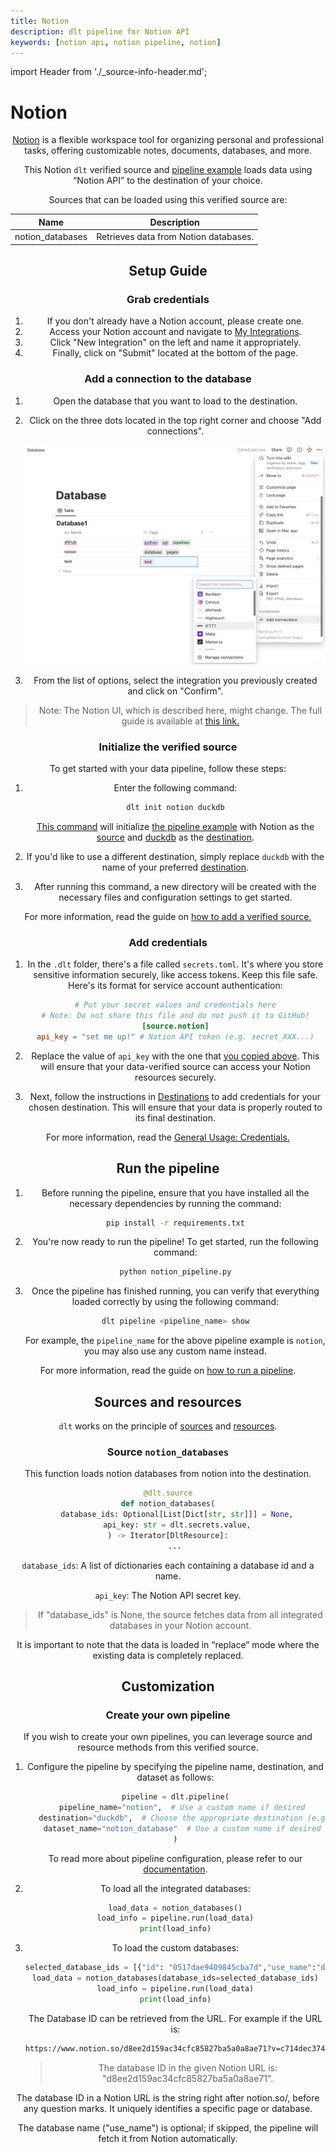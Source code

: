 ```yaml
---
title: Notion
description: dlt pipeline for Notion API
keywords: [notion api, notion pipeline, notion]
---
```

import Header from './_source-info-header.md';

# Notion

<Header/>

[Notion](https://www.notion.so/) is a flexible workspace tool for organizing personal and
professional tasks, offering customizable notes, documents, databases, and more.

This Notion `dlt` verified source and
[pipeline example](https://github.com/dlt-hub/verified-sources/blob/master/sources/notion_pipeline.py)
loads data using “Notion API” to the destination of your choice.

Sources that can be loaded using this verified source are:

| Name             | Description                           |
|------------------|---------------------------------------|
| notion_databases | Retrieves data from Notion databases. |

## Setup Guide

### Grab credentials

1. If you don't already have a Notion account, please create one.
1. Access your Notion account and navigate to
   [My Integrations](https://www.notion.so/my-integrations).
1. Click "New Integration" on the left and name it appropriately.
1. Finally, click on "Submit" located at the bottom of the page.


### Add a connection to the database

1. Open the database that you want to load to the destination.

1. Click on the three dots located in the top right corner and choose "Add connections".

   ![Notion Database](./docs_images/Notion_Database_2.jpeg)

1. From the list of options, select the integration you previously created and click on "Confirm".

> Note: The Notion UI, which is described here, might change.
The full guide is available at [this link.](https://developers.notion.com/docs/authorization)


### Initialize the verified source

To get started with your data pipeline, follow these steps:

1. Enter the following command:

   ```sh
   dlt init notion duckdb
   ```

   [This command](../../reference/command-line-interface) will initialize
   [the pipeline example](https://github.com/dlt-hub/verified-sources/blob/master/sources/notion_pipeline.py)
   with Notion as the [source](../../general-usage/source) and [duckdb](../destinations/duckdb.md)
   as the [destination](../destinations).

1. If you'd like to use a different destination, simply replace `duckdb` with the name of your
   preferred [destination](../destinations).

1. After running this command, a new directory will be created with the necessary files and
   configuration settings to get started.

For more information, read the guide on [how to add a verified source.](../../walkthroughs/add-a-verified-source)

### Add credentials

1. In the `.dlt` folder, there's a file called `secrets.toml`. It's where you store sensitive
   information securely, like access tokens. Keep this file safe. Here's its format for service
   account authentication:

   ```toml
   # Put your secret values and credentials here
   # Note: Do not share this file and do not push it to GitHub!
   [source.notion]
   api_key = "set me up!" # Notion API token (e.g. secret_XXX...)
   ```

1. Replace the value of `api_key` with the one that [you copied above](notion.md#grab-credentials).
   This will ensure that your data-verified source can access your Notion resources securely.

1. Next, follow the instructions in [Destinations](../destinations/duckdb) to add credentials for
   your chosen destination. This will ensure that your data is properly routed to its final
   destination.

For more information, read the [General Usage: Credentials.](../../general-usage/credentials)

## Run the pipeline

1. Before running the pipeline, ensure that you have installed all the necessary dependencies by
   running the command:
   ```sh
   pip install -r requirements.txt
   ```
1. You're now ready to run the pipeline! To get started, run the following command:
   ```sh
   python notion_pipeline.py
   ```
1. Once the pipeline has finished running, you can verify that everything loaded correctly by using
   the following command:
   ```sh
   dlt pipeline <pipeline_name> show
   ```
   For example, the `pipeline_name` for the above pipeline example is `notion`, you may also use any
   custom name instead.

For more information, read the guide on [how to run a pipeline](../../walkthroughs/run-a-pipeline).

## Sources and resources

`dlt` works on the principle of [sources](../../general-usage/source) and
[resources](../../general-usage/resource).

### Source `notion_databases`

This function loads notion databases from notion into the destination.

```py
@dlt.source
def notion_databases(
    database_ids: Optional[List[Dict[str, str]]] = None,
    api_key: str = dlt.secrets.value,
) -> Iterator[DltResource]:
   ...
```

`database_ids`: A list of dictionaries each containing a database id and a name.

`api_key`: The Notion API secret key.

> If "database_ids" is None, the source fetches data from all integrated databases in your Notion
> account.

It is important to note that the data is loaded in “replace” mode where the existing data is
completely replaced.


## Customization
### Create your own pipeline

If you wish to create your own pipelines, you can leverage source and resource methods from this
verified source.

1. Configure the pipeline by specifying the pipeline name, destination, and dataset as follows:

   ```py
   pipeline = dlt.pipeline(
      pipeline_name="notion",  # Use a custom name if desired
      destination="duckdb",  # Choose the appropriate destination (e.g., duckdb, redshift, post)
      dataset_name="notion_database"  # Use a custom name if desired
   )
   ```

   To read more about pipeline configuration, please refer to our
   [documentation](../../general-usage/pipeline).

1. To load all the integrated databases:

   ```py
   load_data = notion_databases()
   load_info = pipeline.run(load_data)
   print(load_info)
   ```

1. To load the custom databases:

   ```py
   selected_database_ids = [{"id": "0517dae9409845cba7d","use_name":"db_one"}, {"id": "d8ee2d159ac34cfc"}]
   load_data = notion_databases(database_ids=selected_database_ids)
   load_info = pipeline.run(load_data)
   print(load_info)
   ```

   The Database ID can be retrieved from the URL. For example if the URL is:

   ```sh
   https://www.notion.so/d8ee2d159ac34cfc85827ba5a0a8ae71?v=c714dec3742440cc91a8c38914f83b6b
   ```

   > The database ID in the given Notion URL is: "d8ee2d159ac34cfc85827ba5a0a8ae71".

The database ID in a Notion URL is the string right after notion.so/, before any question marks. It
uniquely identifies a specific page or database.

The database name ("use_name") is optional; if skipped, the pipeline will fetch it from Notion
automatically.

<!--@@@DLT_TUBA notion-->
